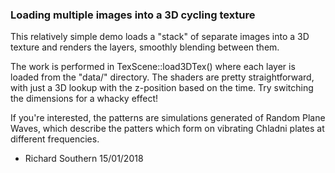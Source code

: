 ### Loading multiple images into a 3D cycling texture
This relatively simple demo loads a "stack" of separate images into a 3D texture and renders the layers, smoothly blending between them. 

The work is performed in TexScene::load3DTex() where each layer is loaded from the "data/" directory. The shaders are pretty straightforward, with just a 3D lookup with the z-position based on the time. Try switching the dimensions for a whacky effect!

If you're interested, the patterns are simulations generated of Random Plane Waves, which describe the patters which form on vibrating Chladni plates at different frequencies. 

- Richard Southern 
  15/01/2018